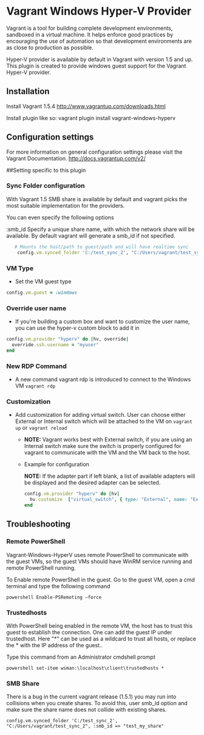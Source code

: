 # Vagrant Windows Hyper-V Provider

Vagrant is a tool for building complete development environments, sandboxed in a virtual machine. It helps enforce good practices by encouraging the use of automation so that development environments are as close to production as possible.

Hyper-V provider is available by default in Vagrant with version 1.5 and up. This plugin is created to provide windows guest support for the Vagrant Hyper-V provider.


## Installation
Install Vagrant 1.5.4
http://www.vagrantup.com/downloads.html


Install plugin like so:
vagrant plugin install vagrant-windows-hyperv


## Configuration settings
For more information on general configuration settings please visit the Vagrant Documentation.
http://docs.vagrantup.com/v2/


##Setting specific to this plugin

### Sync Folder configuration

With Vagrant 1.5 SMB share is available by default and vagrant picks the most suitable
implementation for the providers.

You can even specify the following options

 :smb_id   Specify a unique share name, with which the network share will be available. By default vagrant will generate a smb_id if not specified.




```ruby
   # Mounts the host/path to guest/path and will have realtime sync
    config.vm.synced_folder 'C:/test_sync_2', "C:/Users/vagrant/test_sync_2"

```
### VM Type
* Set the VM guest type

```ruby
config.vm.guest = :windows
```

### Override user name
* If you're building a custom box and want to customize the user name, you can use the hyper-v custom block to add it in

```ruby
config.vm.provider "hyperv" do |hv, override|
  override.ssh.username = "myuser"
end
```
### New RDP Command
* A new command vagrant rdp is introduced to connect to the Windows VM
` vagrant rdp `

### Customization
* Add customization for adding virtual switch. User can choose either External or
  Internal switch which will be attached to the VM on `vagrant up` or `vagrant reload`
  - **NOTE:** Vagrant works best with External switch, if you are using an Internal switch
  make sure the switch is properly configured for vagrant to communicate with the VM and
  the VM back to the host.
  - Example for configuration

    **NOTE:** If the adapter part if left blank, a list of available adapters will be displayed
    and the desired adapter can be selected.

    ```ruby
    config.vm.provider "hyperv" do |hv|
      hv.customize  ["virtual_switch", { type: "External", name: "External Switch", :adapter => "Ethernet" }]
    end
    ```

## Troubleshooting

### Remote PowerShell
Vagrant-Windows-HyperV uses remote PowerShell to communicate with the guest VMs, so the guest VMs should have WinRM service running and remote PowerShell running.

To Enable remote PowerShell in the guest.
Go to the guest VM, open a cmd terminal and type the following command
```
powershell Enable-PSRemoting –force
```
### Trustedhosts
With PowerShell being enabled in the remote VM, the host has to trust this guest to establish the connection.
One can add the guest IP under trustedhost. Here "*" can be used as a wildcard to trust all hosts, or replace the * with the IP address of the guest..

Type this command from an Administrator cmdshell prompt

`
powershell set-item wsman:\localhost\client\trustedhosts *
`

### SMB Share
There is a bug in the current vagrant release (1.5.1) you may run into collisions when you create shares. To avoid this, user smb_id option and make sure the share name does not collide with existing shares.

` config.vm.synced_folder 'C:/test_sync_2', "C:/Users/vagrant/test_sync_2", :smb_id => "test_my_share" `
